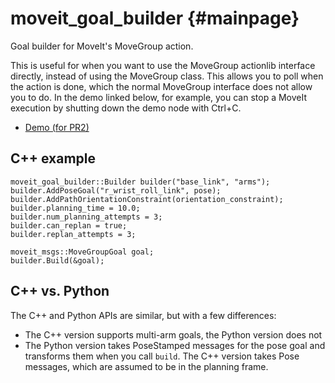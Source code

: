 moveit_goal_builder {#mainpage}
===================

Goal builder for MoveIt's MoveGroup action.

This is useful for when you want to use the MoveGroup actionlib interface directly, instead of using the MoveGroup class.
This allows you to poll when the action is done, which the normal MoveGroup interface does not allow you to do.
In the demo linked below, for example, you can stop a MoveIt execution by shutting down the demo node with Ctrl+C.

- [Demo (for PR2)](https://github.com/jstnhuang/moveit_goal_builder/blob/indigo-devel/src/demo_main.cpp)

## C++ example

~~~{.cpp}
moveit_goal_builder::Builder builder("base_link", "arms");
builder.AddPoseGoal("r_wrist_roll_link", pose);
builder.AddPathOrientationConstraint(orientation_constraint);
builder.planning_time = 10.0;
builder.num_planning_attempts = 3;
builder.can_replan = true;
builder.replan_attempts = 3;

moveit_msgs::MoveGroupGoal goal;
builder.Build(&goal);
~~~

## C++ vs. Python
The C++ and Python APIs are similar, but with a few differences:
- The C++ version supports multi-arm goals, the Python version does not
- The Python version takes PoseStamped messages for the pose goal and transforms them when you call `build`.
  The C++ version takes Pose messages, which are assumed to be in the planning frame.
